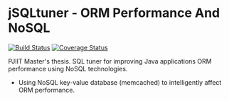 jSQLtuner - ORM Performance And NoSQL
=========

[![Build Status](https://travis-ci.org/piotrsukiennik/jSQLtuner.png?branch=master)](https://travis-ci.org/piotrsukiennik/jSQLtuner)
[![Coverage Status](https://coveralls.io/repos/piotrsukiennik/jSQLtuner/badge.png?branch=master)](https://coveralls.io/r/piotrsukiennik/jSQLtuner?branch=master)


PJIIT Master's thesis. SQL tuner for  improving Java applications ORM performance using NoSQL technologies.
- Using NoSQL key-value database (memcached) to intelligently affect ORM performance.
